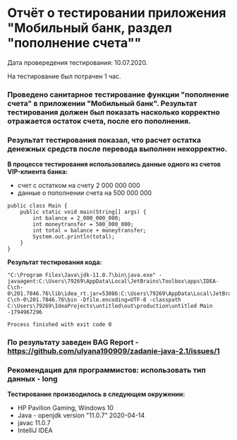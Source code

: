 # Отчёт о тестировании приложения "Мобильный банк, раздел "пополнение счета""

Дата провередения тестирования: 10.07.2020.

На тестирование был потрачен 1 час.

### Проведено санитарное тестирование функции "пополнение счета" в приложении "Мобильный банк". Результат тестирования должен был показать насколько корректно отражается остаток счета, после его пополнения. 
### Результат тестирования показал, что расчет остатка денежных средств после перевода выполнен некорректно. 

**В процессе тестирования использовались данные одного из счетов VIP-клиента банка:** 
* счет с остатком на счету 2 000 000 000 
* данные о пополнении счета на 500 000 000
```
public class Main {
    public static void main(String[] args) {
        int balance = 2_000_000_000;
        int moneytransfer = 500_000_000;
        int total = balance + moneytransfer;
        System.out.println(total);
    }
}
```

**Результат тестирования кода:**
```
"C:\Program Files\Java\jdk-11.0.7\bin\java.exe" -javaagent:C:\Users\79269\AppData\Local\JetBrains\Toolbox\apps\IDEA-C\ch-0\201.7846.76\lib\idea_rt.jar=53086:C:\Users\79269\AppData\Local\JetBrains\Toolbox\apps\IDEA-C\ch-0\201.7846.76\bin -Dfile.encoding=UTF-8 -classpath C:\Users\79269\IdeaProjects\untitled\out\production\untitled Main
-1794967296

Process finished with exit code 0
``` 

### По результату заведен BAG Report -  https://github.com/ulyana190909/zadanie-java-2.1/issues/1
### Рекомендация для программистов: иcпользовать тип данных - long

**Тестирование производилось в следующем окружении:**
* HP Pavilion Gaming, Windows 10
* Java - openjdk version "11.0.7" 2020-04-14
* javac 11.0.7
* IntelliJ IDEA

